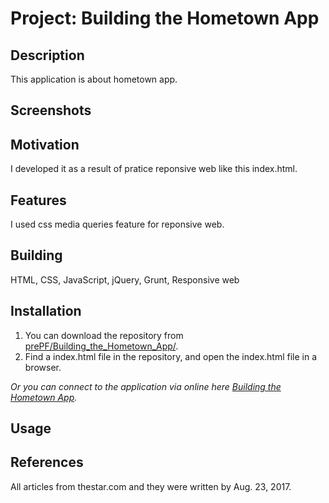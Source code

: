 # Project: Building the Hometown App

## Description

This application is about hometown app.

## Screenshots

## Motivation

I developed it as a result of pratice reponsive web like this index.html.

## Features

I used css media queries feature for reponsive web.

## Building

HTML, CSS, JavaScript, jQuery, Grunt, Responsive web

## Installation

1. You can download the repository from
[prePF/Building_the_Hometown_App/](https://github.com/leiachung41/prePF/tree/master/Building_the_Hometown_App/).
2. Find a index.html file in the repository, and open the index.html file in a browser.

*Or you can connect to the application via online here [Building the Hometown App](https://leiachung41.github.io/prePF/Building_the_Hometown_App/index.html).*

## Usage

## References

All articles from thestar.com and they were written by Aug. 23, 2017.
